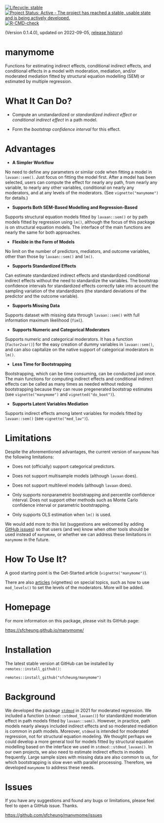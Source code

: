 <!-- badges: start -->
[![Lifecycle: stable](https://img.shields.io/badge/lifecycle-stable-brightgreen.svg)](https://lifecycle.r-lib.org/articles/stages.html#stable)
[![Project Status: Active - The project has reached a stable, usable state and is being actively developed.](https://www.repostatus.org/badges/latest/active.svg)](https://www.repostatus.org/#active)
[![R-CMD-check](https://github.com/sfcheung/manymome/actions/workflows/R-CMD-check.yaml/badge.svg)](https://github.com/sfcheung/manymome/actions/workflows/R-CMD-check.yaml)
<!-- badges: end -->

(Version 0.1.4.0), updated on 2022-09-05, [release history](https://sfcheung.github.io/manymome/news/index.html))

# manymome

Functions for estimating indirect effects, conditional indirect
effects, and conditional effects in a model with
moderation, mediation, and/or moderated mediation fitted
by structural equation modelling (SEM) or estimated
by multiple regression.

# What It Can Do?

- Compute an unstandardized or *standardized* *indirect* *effect* or
  *conditional* *indirect* *effect* in a path model.

- Form the *bootstrap* *confidence* *interval* for this effect.

# Advantages

- **A Simpler Workflow**

No need to define any parameters or similar
code when
fitting a model in `lavaan::sem()`. Just focus on fitting
the model first. After a model has
been selected, users can compute the effect for nearly any path, from
nearly any variable, to nearly any other variables, conditional on
nearly any moderators,
and at any levels of the moderators.
(See `vignette("manymome")` for details.)

- **Supports Both SEM-Based Modelling and Regression-Based**

Supports structural equation models fitted by `lavaan::sem()` or by
path models fitted by regression using `lm()`, although the
focus of this package is on structural equation models.
The interface of the main functions are nearly the same for
both approaches.

- **Flexible in the Form of Models**

No limit on the number of predictors, mediators, and
outcome variables, other than those by `lavaan::sem()` and `lm()`.

- **Supports Standardized Effects**

Can estimate standardized indirect effects and standardized
conditional indirect effects without the need to standardize
the variables. The  bootstrap confidence intervals for standardized
effects correctly take into account the sampling variation
of the standardizers (the standard deviations of the predictor
and the outcome variable).

- **Supports Missing Data**

Supports dataset with missing data
through `lavaan::sem()` with full information maximum likelihood (`fiml`).

- **Supports Numeric and Categorical Moderators**

Supports numeric and
categorical moderators. It has a function (`factor2var()`) for the easy
creation of dummy variables in `lavaan::sem()`, and can also capitalize on
the native support of categorical moderators in `lm()`.

- **Less Time for Bootstrapping**

Bootstrapping, which can be time consuming, can
be conducted just once. The main functions for computing indirect effects
and conditional indirect effects can be called as many times as needed without redoing
bootstrapping because they can reuse pregenerated bootstrap
estimates (see `vignette("manymome")` and `vignetted("do_boot")`).

- **Supports Latent Variables Mediation**

Supports indirect effects among
latent variables for models fitted by `lavaan::sem()` (see
`vignette("med_lav")`).

# Limitations

Despite the aforementioned advantages, the current version of
`manymome` has the following limitations:

- Does not (officially) support categorical predictors.

- Does not support multisample models (although `lavaan` does).

- Does not support multilevel models (although `lavaan` does).

- Only supports nonparametric bootstrapping and percentile
confidence interval. Does not support other methods such as
Monte Carlo confidence interval or parametric bootstrapping.

- Only supports OLS estimation when `lm()` is used.

We would add more to this list (suggestions are welcomed by
adding [GitHub issues](#issues)) so that users (and we) know when
other tools should be used instead of `manymome`, or whether
we can address these limitations in `manymome` in the future.

# How To Use It?

A good starting point is the Get-Started article (`vignette("manymome")`).

There are also [articles](https://sfcheung.github.io/manymome/articles/index.html) (vignettes) on
special topics, such as how to use `mod_levels()` to set
the levels of the moderators. More will be added.

# Homepage

For more information on this package, please visit its GitHub page:

https://sfcheung.github.io/manymome/

# Installation

The latest stable version at GitHub can be installed by `remotes::install_github()`:

```{r}
remotes::install_github("sfcheung/manymome")
```

# Background

We developed the package [`stdmod`](https://sfcheung.github.io/stdmod/)
in 2021 for moderated regression. We included a function
(`stdmod::stdmod_lavaan()`)
for standardized moderation effect in path models fitted
by `lavaan::sem()`. However, in practice, path models nearly
always included indirect effects and so moderated mediation
is common in path models. Moreover, `stdmod` is intended for
moderated regression, not for structural equation modeling. We
thought perhaps we could develop a more general tool for
models fitted by structural equation modelling based on
the interface we used in `stdmod::stdmod_lavaan()`. In our own
projects, we also need to estimate indirect effects in models
frequently. Large sample sizes with missing data are also
common to us, for which bootstrapping is slow even with parallel
processing. Therefore, we developed `manymome` to address these
needs.

# Issues

If you have any suggestions and found any bugs or limitations, please feel
feel to open a GitHub issue. Thanks.

https://github.com/sfcheung/manymome/issues